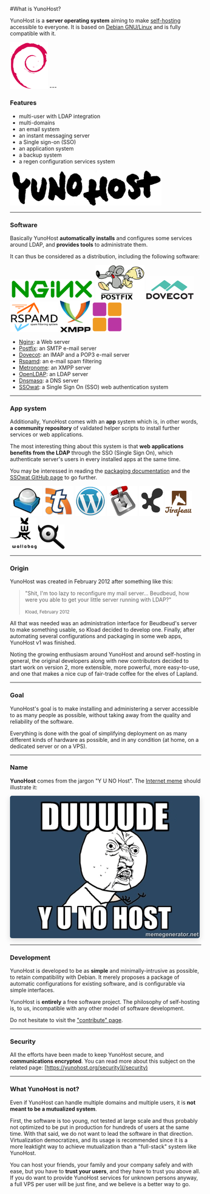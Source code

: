 #What is YunoHost?

YunoHost is a **server operating system** aiming to make [self-hosting](selfhosting) accessible to everyone. It is based on [Debian GNU/Linux](https://debian.org) and is fully compatible with it.

<img src="/images/debian-logo.png" width=100>
---

### Features

- multi-user with LDAP integration
- multi-domains
- an email system
- an instant messaging server
- a Single sign-on (SSO)
- an application system
- a backup system
- a regen configuration services system

<img src="/images/YunoHost_logo_vertical.png" width=400>

---

### Software

Basically YunoHost **automatically installs** and configures some services around LDAP, and **provides tools** to administrate them.

It can thus be considered as a distribution, including the following software:

<img src="/images/nginx.png">
<img src="/images/postfix.png">
<img src="/images/dovecot.png">
<img src="/images/rspamd.png">
<img src="/images/XMPP_logo.png" width=80>
<img src="/images/metronome-logo-180x180.png" width=80>

* [Nginx](http://nginx.org/): a Web server
* [Postfix](http://www.postfix.org/): an SMTP e-mail server
* [Dovecot](http://www.dovecot.org/): an IMAP and a POP3 e-mail server
* [Rspamd](https://rspamd.com/): an e-mail spam filtering
* [Metronome](http://www.lightwitch.org/metronome): an XMPP server
* [OpenLDAP](http://www.openldap.org/): an LDAP server
* [Dnsmasq](http://www.thekelleys.org.uk/dnsmasq/doc.html): a DNS server
* [SSOwat](https://github.com/Kloadut/SSOwat): a Single Sign On (SSO) web authentication system

---

### App system

Additionally, YunoHost comes with an **app** system which is, in other words, **a community repository** of validated helper scripts to install further services or web applications.

The most interesting thing about this system is that **web applications benefits from the LDAP** through the SSO (Single Sign On), which authenticate server's users in every installed apps at the same time.

You may be interessed in reading the [packaging documentation](/packaging_apps) and the [SSOwat GitHub page](https://github.com/Kloadut/SSOwat) to go further.

<img src="/images/roundcube.png">
<img src="/images/ttrss.png">
<img src="/images/wordpress.png">
<img src="/images/transmission.png">
<img src="/images/jappix.png">
<img src="/images/logo-jirafeau.jpeg" width=70>
<img src="/images/Logo-wallabag-svg.svg" width=70>
<img src="/images/Searx_logo.svg" width=70>

---

### Origin

YunoHost was created in February 2012 after something like this:

 <blockquote><p>"Shit, I'm too lazy to reconfigure my mail server... Beudbeud, how were you able to get your little server running with LDAP?"</p>
<small>Kload, February 2012</small></blockquote>

All that was needed was an administration interface for Beudbeud's server to make something usable, so Kload decided to develop one. Finally, after automating several configurations and packaging in some web apps, YunoHost v1 was finished.

Noting the growing enthusiasm around YunoHost and around self-hosting in general, the original developers along with new contributors decided to start work on version 2, more extensible, more powerful, more easy-to-use, and one that makes a nice cup of fair-trade coffee for the elves of Lapland.

---

### Goal

YunoHost's goal is to make installing and administering a server accessible to as many people as possible, without taking away from the quality and reliability of the software.

Everything is done with the goal of simplifying deployment on as many different kinds of hardware as possible, and in any condition (at home, on a dedicated server or on a VPS). 

---

### Name

**YunoHost** comes from the jargon "Y U NO Host". The [Internet meme](https://en.wikipedia.org/wiki/Internet_meme) should illustrate it:
<div class="text-center"><img style="border-radius: 5px; box-shadow: 0 5px 15px rgba(0,0,0,0.15);" src="/images/dude_yunohost.jpg"></div>

---

### Development

YunoHost is developed to be as **simple** and minimally-intrusive as possible, to retain compatibility with Debian. It merely proposes a package of automatic configurations for existing software, and is configurable via simple interfaces.

YunoHost is **entirely** a free software project. The philosophy of self-hosting is, to us, incompatible with any other model of software development.

Do not hesitate to visit the ["contribute" page](/contribute).

---

### Security

All the efforts have been made to keep YunoHost secure, and **communications encrypted**. You can read more about this subject on the related page:
[https://yunohost.org/security](/security)

---

### What YunoHost is not?

Even if YunoHost can handle multiple domains and multiple users, it is **not meant to be a mutualized system**.

First, the software is too young, not tested at large scale and thus probably not optimized to be put in production for hundreds of users at the same time. With that said, we do not want to lead the software in that direction. Virtualization democratizes, and its usage is recommended since it is a more leaktight way to achieve mutualization than a "full-stack" system like YunoHost.

You can host your friends, your family and your company safely and with ease, but you have to **trust your users**, and they have to trust you above all. If you do want to provide YunoHost services for unknown persons anyway, a full VPS per user will be just fine, and we believe is a better way to go.


